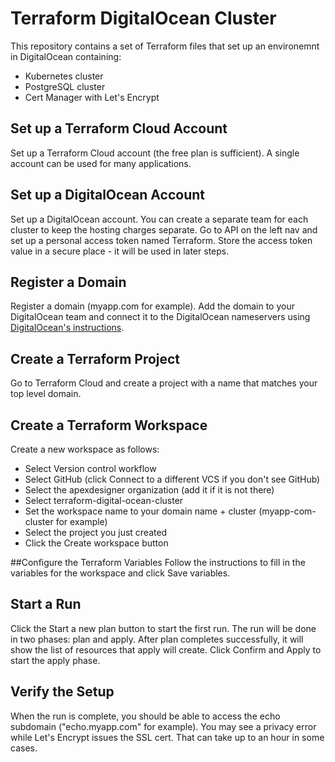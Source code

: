 # Terraform DigitalOcean Cluster
This repository contains a set of Terraform files that set up an environemnt in DigitalOcean containing:
* Kubernetes cluster
* PostgreSQL cluster
* Cert Manager with Let's Encrypt

## Set up a Terraform Cloud Account
Set up a Terraform Cloud account (the free plan is sufficient). A single account can be used for many applications.

## Set up a DigitalOcean Account
Set up a DigitalOcean account.
You can create a separate team for each cluster to keep the hosting charges separate.
Go to API on the left nav and set up a personal access token named Terraform.
Store the access token value in a secure place - it will be used in later steps. 

## Register a Domain
Register a domain (myapp.com for example). Add the domain to your DigitalOcean team and connect it to the DigitalOcean nameservers using [DigitalOcean's instructions](https://docs.digitalocean.com/products/networking/dns/how-to/add-domains/).

## Create a Terraform Project
Go to Terraform Cloud and create a project with a name that matches your top level domain.

## Create a Terraform Workspace
Create a new workspace as follows:

* Select Version control workflow
* Select GitHub (click Connect to a different VCS if you don't see GitHub)
* Select the apexdesigner organization (add it if it is not there)
* Select terraform-digital-ocean-cluster
* Set the workspace name to your domain name + cluster (myapp-com-cluster for example)
* Select the project you just created
* Click the Create workspace button

##Configure the Terraform Variables
Follow the instructions to fill in the variables for the workspace and click Save variables.

## Start a Run
Click the Start a new plan button to start the first run. The run will be done in two phases: plan and apply. After plan completes successfully, it will show the list of resources that apply will create. Click Confirm and Apply to start the apply phase.

## Verify the Setup
When the run is complete, you should be able to access the echo subdomain ("echo.myapp.com" for example). You may see a privacy error while Let's Encrypt issues the SSL cert. That can take up to an hour in some cases.
